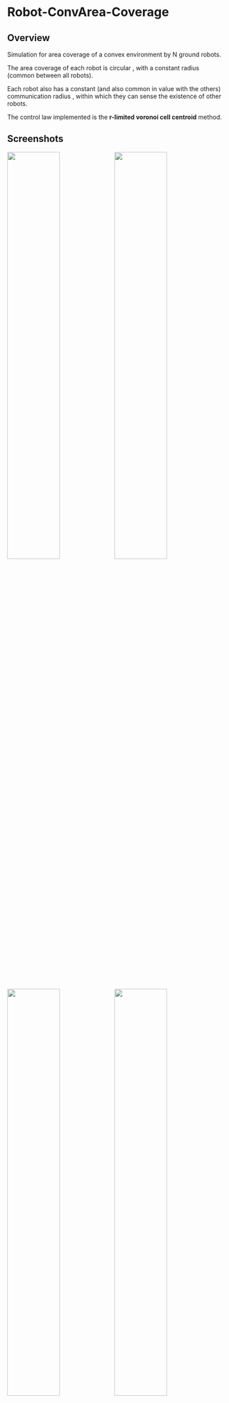 # Robot-ConvArea-Coverage

## Overview

Simulation for area coverage of a convex environment by N ground robots.

The area coverage of each robot is circular , with a constant radius (common between all robots).

Each robot also has a constant (and also common in value with the others) communication radius , within which they can sense the existence 
of other robots.

The control law implemented is the **r-limited voronoi cell centroid** method.

## Screenshots

<img src="https://cloud.githubusercontent.com/assets/20325266/23537679/6e8cc8f0-ffd6-11e6-84f3-5585be9b0836.jpg" width="49%"><img src="https://cloud.githubusercontent.com/assets/20325266/23537683/755f027e-ffd6-11e6-861a-9768f6cc7252.jpg" width="49%">

<img src="https://cloud.githubusercontent.com/assets/20325266/23537681/72e2d9b2-ffd6-11e6-9ee0-af295233a2a5.jpg" width="49%"><img src="https://cloud.githubusercontent.com/assets/20325266/23537684/76a5783e-ffd6-11e6-8538-da219c29d3d4.jpg" width="49%">


## How to run

*SIMULATION.m* is the main file from which the simulation is executed.

The rest of the files implement the various functions that are used (see below for details) .

## Parameters

The following parameters can be determined by the user :

**xc** and **yc**: Vectors containing the vertex coordinates of the convex environment.

**px** and **py** : Vectors containing the coordinates for the initial robot positions.

**R** : The area sensing radius of the robots.

**Rc** : The communication radius of the robots.

**K** : Control law gain

**dt** : The fundamental time unit. Each iteration will represent dt seconds passed.

**thr** : Convergence threshold .
If the next-iteration centroid changes less than this value for ALL robots, then the algorithm terminates.

**iterlim** : The maximum amount of iterations allowed.

**robotCount** : The number of ground robots active in the environment.

## How it works

For each robot,the following procedure is executed repeatedly , until the algorithm converges or the iteration limit is reached :

* Calculate the bounded voronoi cell of the robot. The bounded voronoi cell is the  intersection  of the regular (not r-limited)
voronoi cell with the environment . Note that in the calculation of the voronoi cell, only the robots that are inside the current
robot's communication radius are taken into account.

* Calculate the r-limited voronoi cell of the robot . The r-limited voronoi cell is produced by the intersection of the bounded voronoi
with the sensing circle of the robot.
 
* Calculate the centroid of the r-limited voronoi cell.

* Calculate the output velocity of the robot, which is proportionate to its distance from the centroid (multiplied by the gain factor).


## Functions

**BoundedVoronoi()**  

Calculates the regular (not r-limited) voronoi cell for a robot (using an approximate half-plane intersection method) 
and finds its intersection with the convex environment. This is then named as its bounded voronoi cell.


**form_plane()**  

Approximates a half-plane via a sufficiently large polygon. This function is called by BoundedVoronoi().


**Control_Law()** 

For a given robot with a given bounded voronoi cell ,and a given sensing radius :

(1) Finds its r-limited voronoi cell

(2) Calculates the centroid of the r-limited voronoi cell

(3) Calculates its velocity vector, which is determined by its distance from the centroid (and the gain factor)


**approx_circle()**  

Approximates a circle via a polygon with sufficiently large amount of vertices. This function is used to 
represent the sensing circle and communication radius of each robot.


## Dependencies

This simulation uses *polygeom* for the calculation of polygon centroids. It is licensed under the BSD License.

(https://www.mathworks.com/matlabcentral/fileexchange/319-polygeom-m)



## License

This simulation is distributed under Apache License Version 2.0

Copyright (C) 2017 Stylianos Tsiakalos
